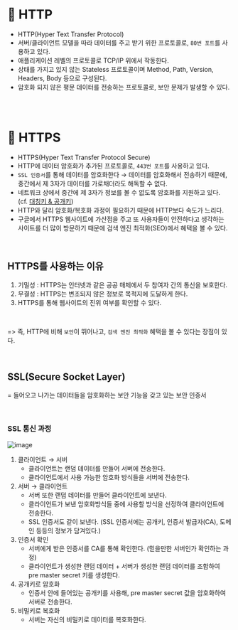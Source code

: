 # 📍 HTTP

- HTTP(Hyper Text Transfer Protocol)
- 서버/클라이언트 모델을 따라 데이터를 주고 받기 위한 프로토콜로, `80번 포트`를 사용하고 있다.
- 애플리케이션 레벨의 프로토콜로 TCP/IP 위에서 작동한다.
- 상태를 가지고 있지 않는 Stateless 프로토콜이며 Method, Path, Version, Headers, Body 등으로 구성된다.
- 암호화 되지 않은 평문 데이터를 전송하는 프로토콜로, 보안 문제가 발생할 수 있다.

<br><br>

# 📍 HTTPS

- HTTPS(Hyper Text Transfer Protocol Secure)
- HTTP에 데이터 암호화가 추가된 프로토콜로, `443번 포트`를 사용하고 있다.
- `SSL 인증서`를 통해 데이터를 암호화한다 → 데이터를 암호화해서 전송하기 때문에, 중간에서 제 3자가 데이터를 가로채더라도 해독할 수 없다.
- 네트워크 상에서 중간에 제 3자가 정보를 볼 수 없도록 암호화를 지원하고 있다. (cf. [대칭키 & 공개키](https://github.com/jaejlf/CS_Study/blob/main/Network/%EB%8C%80%EC%B9%AD%ED%82%A4%20%26%20%EA%B3%B5%EA%B0%9C%ED%82%A4/jaejlf.md))
- HTTP와 달리 암호화/복호화 과정이 필요하기 때문에 HTTP보다 속도가 느리다.
- 구글에서 HTTPS 웹사이트에 가산점을 주고 또 사용자들이 안전하다고 생각하는 사이트를 더 많이 방문하기 때문에 검색 엔진 최적화(SEO)에서 혜택을 볼 수 있다.

<br>

## HTTPS를 사용하는 이유

1. 기밀성 : HTTPS는 인터넷과 같은 공공 매체에서 두 참여자 간의 통신을 보호한다.
2. 무결성 : HTTPS는 변조되지 않은 정보로 목적지에 도달하게 한다.
3. HTTPS를 통해 웹사이트의 진위 여부를 확인할 수 있다.

<br>

=> 즉, HTTP에 비해 `보안`이 뛰어나고, `검색 엔진 최적화` 혜택을 볼 수 있다는 장점이 있다.

<br>

## SSL(Secure Socket Layer)

= 들어오고 나가는 데이터들을 암호화하는 보안 기능을 갖고 있는 보안 인증서

<br>

### SSL 통신 과정

![image](https://user-images.githubusercontent.com/78673570/190899124-6dd6597e-bbcc-4fee-8f67-68eee2abe473.png)
 
 1. 클라이언트 → 서버
    - 클라이언트는 랜덤 데이터를 만들어 서버에 전송한다.
    - 클라이언트에서 사용 가능한 암호화 방식들을 서버에 전송한다.
2. 서버 → 클라이언트
    - 서버 또한 랜덤 데이터를 만들어 클라이언트에 보낸다.
    - 클라이언트가 보낸 암호화방식들 중에 사용할 방식을 선정하여 클라이언트에 전송한다. 
    - SSL 인증서도 같이 보낸다. (SSL 인증서에는 공개키, 인증서 발급자(CA), 도메인 등등의 정보가 담겨있다.)
3. 인증서 확인
    - 서버에게 받은 인증서를 CA를 통해 확인한다. (믿을만한 서버인가 확인하는 과정)
    - 클라이언트가 생성한 랜덤 데이터 + 서버가 생성한 랜덤 데이터를 조합하여 pre master secret 키를 생성한다.
4. 공개키로 암호화
    - 인증서 안에 들어있는 공개키를 사용해, pre master secret 값을 암호화하여 서버로 전송한다.
5. 비밀키로 복호화
    - 서버는 자신의 비밀키로 데이터를 복호화한다.

